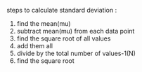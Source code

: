 steps to calculate standard deviation :

1. find the mean(mu)
2. subtract mean(mu) from each data point
3. find the square root of all values
4. add them all
5. divide by the total number of values-1(N)
6. find the square root